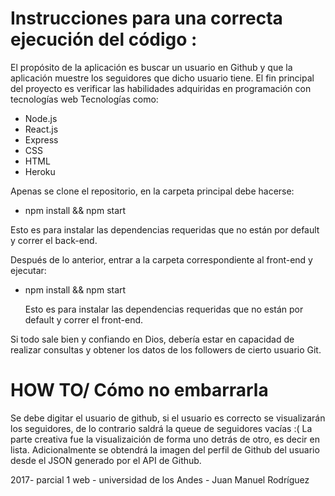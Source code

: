 # Instrucciones para una correcta ejecución del código :

El propósito de la aplicación es buscar un usuario en Github y que la aplicación muestre los seguidores que dicho usuario tiene.
El fin principal del proyecto es verificar las habilidades adquiridas en programación con tecnologías web
Tecnologías como:

* Node.js
* React.js
* Express
* CSS 
* HTML
* Heroku


Apenas se clone el repositorio, en la carpeta principal debe hacerse:

  - npm install && npm start

  Esto es para instalar las dependencias requeridas que no están por default y correr el back-end. 

  
Después de lo anterior, entrar a la carpeta correspondiente al front-end y ejecutar:

- npm install && npm start

  Esto es para instalar las dependencias requeridas que no están por default y correr el front-end. 


Si todo sale bien y confiando en Dios, debería estar en capacidad de realizar consultas y obtener los datos de los followers de cierto usuario Git.

# HOW TO/ Cómo no embarrarla 

Se debe digitar el usuario de github, si el usuario es correcto se visualizarán los seguidores, de lo contrario saldrá la queue de seguidores vacías :( 
La parte creativa fue la visualizaición de forma uno detrás de otro, es decir en lista. Adicionalmente se obtendrá la imagen del perfil de Github del usuario desde el JSON generado por el API de Github.






2017- parcial 1 web - universidad de los Andes - Juan Manuel Rodríguez
